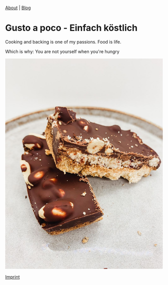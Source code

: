 [About](/about) | [Blog](/blog)

# Gusto a poco - Einfach köstlich

Cooking and backing is one of my passions. Food is life.

Which is why: You are not yourself when you're hungry

![Snickers](Snickers.jpg)

[Imprint](/imprint)
